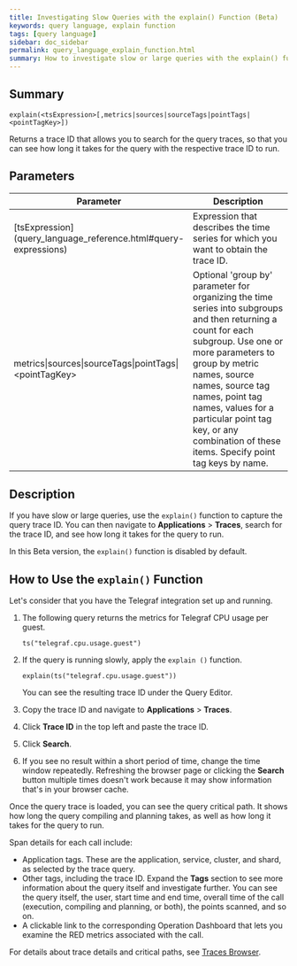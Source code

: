 ```yaml
---
title: Investigating Slow Queries with the explain() Function (Beta)
keywords: query language, explain function
tags: [query language]
sidebar: doc_sidebar
permalink: query_language_explain_function.html
summary: How to investigate slow or large queries with the explain() function.
---
```


## Summary

```
explain(<tsExpression>[,metrics|sources|sourceTags|pointTags|<pointTagKey>])

```
Returns a trace ID that allows you to search for the query traces, so that you can see how long it takes for the query with the respective trace ID to run.

## Parameters

<table>
<tbody>
<thead>
<tr><th width="20%">Parameter</th><th width="80%">Description</th></tr>
</thead>
<tr>
<td markdown="span"> [tsExpression](query_language_reference.html#query-expressions)</td>
<td>Expression that describes the time series for which you want to obtain the trace ID. </td>
</tr>
<tr><td>metrics&vert;sources&vert;sourceTags&vert;pointTags&vert;&lt;pointTagKey&gt;</td>
<td>Optional 'group by' parameter for organizing the time series into subgroups and then returning a count for each subgroup.
Use one or more parameters to group by metric names, source names, source tag names, point tag names, values for a particular point tag key, or any combination of these items. Specify point tag keys by name.</td>
</tr>
</tbody>
</table>
 
## Description

If you have slow or large queries, use the `explain()` function to capture the query trace ID. You can then navigate to **Applications** > **Traces**, search for the trace ID, and see how long it takes for the query to run.

In this Beta version, the `explain()` function is disabled by default. 

## How to Use the `explain()` Function

Let's consider that you have the Telegraf integration set up and running.

1. The following query returns the metrics for Telegraf CPU usage per guest.

    ```
    ts("telegraf.cpu.usage.guest")
    ```

2. If the query is running slowly, apply the `explain ()` function.

    ```
    explain(ts("telegraf.cpu.usage.guest"))
    ```

    You can see the resulting trace ID under the Query Editor.

3. Copy the trace ID and navigate to **Applications** > **Traces**. 
4. Click **Trace ID** in the top left and paste the trace ID.
5. Click **Search**.
6. If you see no result within a short period of time, change the time window repeatedly. Refreshing the browser page or clicking the **Search** button multiple times doesn't work because it may show information that's in your browser cache.

Once the query trace is loaded, you can see the query critical path. It shows how long the query compiling and planning takes, as well as how long it takes for the query to run. 

Span details for each call include:

* Application tags. These are the application, service, cluster, and shard, as selected by the trace query.
* Other tags, including the trace ID. Expand the **Tags** section to see more information about the query itself and investigate further. You can see the query itself, the user, start time and end time, overall time of the call (execution, compiling and planning, or both), the points scanned, and so on.
* A clickable link to the corresponding Operation Dashboard that lets you examine the RED metrics associated with the call.

For details about trace details and critical paths, see [Traces Browser](tracing_traces_browser.html).

